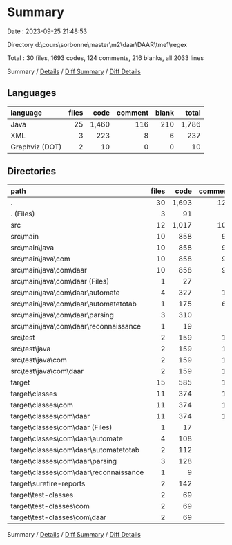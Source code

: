 # Summary

Date : 2023-09-25 21:48:53

Directory d:\\cours\\sorbonne\\master\\m2\\daar\\DAAR\\tme1\\regex

Total : 30 files,  1693 codes, 124 comments, 216 blanks, all 2033 lines

Summary / [Details](details.md) / [Diff Summary](diff.md) / [Diff Details](diff-details.md)

## Languages
| language | files | code | comment | blank | total |
| :--- | ---: | ---: | ---: | ---: | ---: |
| Java | 25 | 1,460 | 116 | 210 | 1,786 |
| XML | 3 | 223 | 8 | 6 | 237 |
| Graphviz (DOT) | 2 | 10 | 0 | 0 | 10 |

## Directories
| path | files | code | comment | blank | total |
| :--- | ---: | ---: | ---: | ---: | ---: |
| . | 30 | 1,693 | 124 | 216 | 2,033 |
| . (Files) | 3 | 91 | 8 | 6 | 105 |
| src | 12 | 1,017 | 102 | 208 | 1,327 |
| src\\main | 10 | 858 | 92 | 171 | 1,121 |
| src\\main\\java | 10 | 858 | 92 | 171 | 1,121 |
| src\\main\\java\\com | 10 | 858 | 92 | 171 | 1,121 |
| src\\main\\java\\com\\daar | 10 | 858 | 92 | 171 | 1,121 |
| src\\main\\java\\com\\daar (Files) | 1 | 27 | 0 | 6 | 33 |
| src\\main\\java\\com\\daar\\automate | 4 | 327 | 17 | 80 | 424 |
| src\\main\\java\\com\\daar\\automatetotab | 1 | 175 | 60 | 41 | 276 |
| src\\main\\java\\com\\daar\\parsing | 3 | 310 | 9 | 40 | 359 |
| src\\main\\java\\com\\daar\\reconnaissance | 1 | 19 | 6 | 4 | 29 |
| src\\test | 2 | 159 | 10 | 37 | 206 |
| src\\test\\java | 2 | 159 | 10 | 37 | 206 |
| src\\test\\java\\com | 2 | 159 | 10 | 37 | 206 |
| src\\test\\java\\com\\daar | 2 | 159 | 10 | 37 | 206 |
| target | 15 | 585 | 14 | 2 | 601 |
| target\\classes | 11 | 374 | 14 | 2 | 390 |
| target\\classes\\com | 11 | 374 | 14 | 2 | 390 |
| target\\classes\\com\\daar | 11 | 374 | 14 | 2 | 390 |
| target\\classes\\com\\daar (Files) | 1 | 17 | 0 | 0 | 17 |
| target\\classes\\com\\daar\\automate | 4 | 108 | 9 | 2 | 119 |
| target\\classes\\com\\daar\\automatetotab | 2 | 112 | 0 | 0 | 112 |
| target\\classes\\com\\daar\\parsing | 3 | 128 | 5 | 0 | 133 |
| target\\classes\\com\\daar\\reconnaissance | 1 | 9 | 0 | 0 | 9 |
| target\\surefire-reports | 2 | 142 | 0 | 0 | 142 |
| target\\test-classes | 2 | 69 | 0 | 0 | 69 |
| target\\test-classes\\com | 2 | 69 | 0 | 0 | 69 |
| target\\test-classes\\com\\daar | 2 | 69 | 0 | 0 | 69 |

Summary / [Details](details.md) / [Diff Summary](diff.md) / [Diff Details](diff-details.md)
